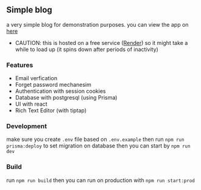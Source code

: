 ## Simple blog

a very simple blog for demonstration purposes.
you can view the app on [here](https://simple-blog.hesamr.top)

- CAUTION: this is hosted on a free service ([Render](https://render.com)) so it might take a while to load up (it spins down after periods of inactivity)

### Features

- Email verfication
- Forget password mechanesim
- Authentication with session cookies
- Database with postgresql (using Prisma)
- UI with react
- Rich Text Editor (with tiptap)

### Development

make sure you create `.env` file based on `.env.example`
then run `npm run prisma:deploy` to set migration on database
then you can start by `npm run dev`

### Build

run `npm run build` then you can run on production with `npm run start:prod`
